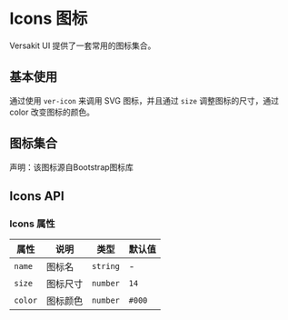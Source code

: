 # Icons 图标

Versakit UI 提供了一套常用的图标集合。

## 基本使用

通过使用 `ver-icon` 来调用 SVG 图标，并且通过 `size` 调整图标的尺寸，通过 color 改变图标的颜色。

<demo vue="./example/base.vue"></demo>

## 图标集合

声明：该图标源自Bootstrap图标库

<demo vue="./example/icons.vue"></demo>

## Icons API

### Icons 属性

| 属性    | 说明     | 类型     | 默认值 |
| ------- | -------- | -------- | ------ |
| `name`  | 图标名   | `string` | -      |
| `size`  | 图标尺寸 | `number` | `14`   |
| `color` | 图标颜色 | `number` | `#000` |
